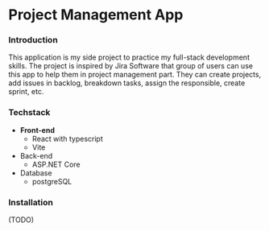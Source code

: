 # Project Management App

### Introduction

This application is my side project to practice my full-stack development skills. The project is inspired by Jira Software that group of users can use this app to help them in project management part. They can create projects, add issues in backlog, breakdown tasks, assign the responsible, create sprint, etc.

### Techstack

- **Front-end**
  - React with typescript
  - Vite
- Back-end
  - ASP.NET Core
- Database
  - postgreSQL

### Installation

(TODO)

